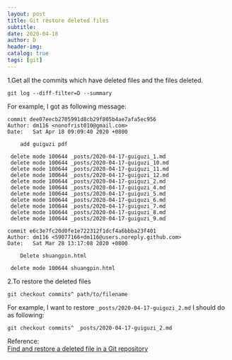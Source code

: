 ```yaml
--- 
layout: post
title: Git restore deleted files
subtitle:
date: 2020-04-18
author: D
header-img:
catalog: true
tags: [git]
---
```


1.Get all the commits which have deleted files and the files deleted.
```
git log --diff-filter=D --summary
```
For example, I got as following message:
```
commit dee07eecb2705991d8cb29f805b4ae7afa5ec956
Author: dm116 <nonofrist010@gmail.com>
Date:   Sat Apr 18 09:09:40 2020 +0800

    add guiguzi pdf

 delete mode 100644 _posts/2020-04-17-guiguzi_1.md
 delete mode 100644 _posts/2020-04-17-guiguzi_10.md
 delete mode 100644 _posts/2020-04-17-guiguzi_11.md
 delete mode 100644 _posts/2020-04-17-guiguzi_12.md
 delete mode 100644 _posts/2020-04-17-guiguzi_2.md
 delete mode 100644 _posts/2020-04-17-guiguzi_4.md
 delete mode 100644 _posts/2020-04-17-guiguzi_5.md
 delete mode 100644 _posts/2020-04-17-guiguzi_6.md
 delete mode 100644 _posts/2020-04-17-guiguzi_7.md
 delete mode 100644 _posts/2020-04-17-guiguzi_8.md
 delete mode 100644 _posts/2020-04-17-guiguzi_9.md

commit e6c3e7fc20d0fe1e722312f1dcf4a6bbba23f401
Author: dm116 <59077166+dm116@users.noreply.github.com>
Date:   Sat Mar 28 13:17:08 2020 +0800

    Delete shuangpin.html

 delete mode 100644 shuangpin.html
```
2.To restore the deleted files
```
git checkout commits^ path/to/filename
```
For example, I want to restore `_posts/2020-04-17-guiguzi_2.md` I should do as following:
```
git checkout commits^ _posts/2020-04-17-guiguzi_2.md
```

Reference:<br>
[Find and restore a deleted file in a Git repository](https://stackoverflow.com/questions/953481/find-and-restore-a-deleted-file-in-a-git-repository?rq=1)

